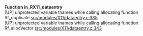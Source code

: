   
__Function in_RX11_dataentry__  
  [UP] unprotected variable tnames while calling allocating function Rf_duplicate [src/modules/X11/dataentry.c:335](https://github.com/wch/r-source/blob/f592a4850a1f33b1627f6bab81b37076a961e98e/src/modules/X11/dataentry.c/#L335)  
  [UP] unprotected variable tnames while calling allocating function Rf_allocVector [src/modules/X11/dataentry.c:343](https://github.com/wch/r-source/blob/f592a4850a1f33b1627f6bab81b37076a961e98e/src/modules/X11/dataentry.c/#L343)  
